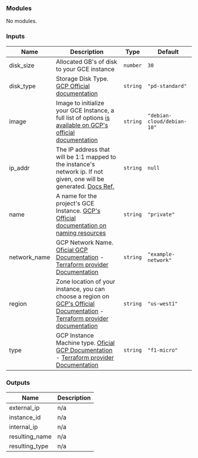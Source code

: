 <!-- BEGIN_TF_DOCS -->

### Modules

No modules.

### Inputs

| Name         | Description                                                                                                                                                                                                                                                                                         | Type     | Default                    |
| ------------ | --------------------------------------------------------------------------------------------------------------------------------------------------------------------------------------------------------------------------------------------------------------------------------------------------- | -------- | -------------------------- |
| disk_size    | Allocated GB's of disk to your GCE instance                                                                                                                                                                                                                                                         | `number` | `30`                       |
| disk_type    | Storage Disk Type. [GCP Official documentation](https://cloud.google.com/compute/docs/disks#disk-types)                                                                                                                                                                                             | `string` | `"pd-standard"`            |
| image        | Image to initialize your GCE Instance, a full list of options [is available on GCP's official documentation](https://cloud.google.com/compute/docs/images)                                                                                                                                          | `string` | `"debian-cloud/debian-10"` |
| ip_addr      | The IP address that will be 1:1 mapped to the instance's network ip. If not given, one will be generated. [Docs Ref.](https://registry.terraform.io/providers/hashicorp/google/latest/docs/resources/compute_instance#access_config)                                                                | `string` | `null`                     |
| name         | A name for the project's GCE Instance. [GCP's Official documentation on naming resources](https://cloud.google.com/compute/docs/naming-resources#resource-name-format)                                                                                                                              | `string` | `"private"`                |
| network_name | GCP Network Name. [Oficial GCP Documentation](https://cloud.google.com/compute/docs/machine-types) - [Terraform provider Documentation](https://registry.terraform.io/providers/hashicorp/google/latest/docs/resources/compute_instance#machine_type)                                               | `string` | `"example-network"`        |
| region       | Zone location of your instance, you can choose a region on [GCP's Official Documentation](https://cloud.google.com/compute/docs/regions-zones#available) - [Terraform provider documentation](https://registry.terraform.io/providers/hashicorp/google/latest/docs/resources/compute_instance#zone) | `string` | `"us-west1"`               |
| type         | GCP Instance Machine type. [Oficial GCP Documentation](https://cloud.google.com/compute/docs/machine-types) - [Terraform provider Documentation](https://registry.terraform.io/providers/hashicorp/google/latest/docs/resources/compute_instance#machine_type)                                      | `string` | `"f1-micro"`               |

### Outputs

| Name           | Description |
| -------------- | ----------- |
| external_ip    | n/a         |
| instance_id    | n/a         |
| internal_ip    | n/a         |
| resulting_name | n/a         |
| resulting_type | n/a         |

<!-- END_TF_DOCS -->
